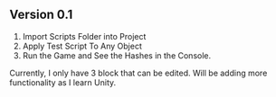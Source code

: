 ## Version 0.1
1. Import Scripts Folder into Project
2. Apply Test Script To Any Object
3. Run the Game and See the Hashes in the Console.

Currently, I only have 3 block that can be edited.
Will be adding more functionality as I learn Unity.